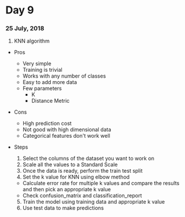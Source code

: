 # Day 9
### 25 July, 2018

1. KNN algorithm
  * Pros 
    * Very simple
    * Training is trivial
    * Works with any number of classes
    * Easy to add more data
    * Few parameters
      * K
      * Distance Metric

  * Cons
    * High prediction cost
    * Not good with high dimensional data
    * Categorical features don't work well

  * Steps
    1. Select the columns of the dataset you want to work on
    2. Scale all the values to a Standard Scale
    3. Once the data is ready, perform the train test split
    4. Set the k value for KNN using elbow method
      * Calculate error rate for multiple k values and compare the results and then pick an appropriate k value
      * Check confusion_matrix and classification_report
    5. Train the model using training data and appropriate k value
    6. Use test data to make predictions